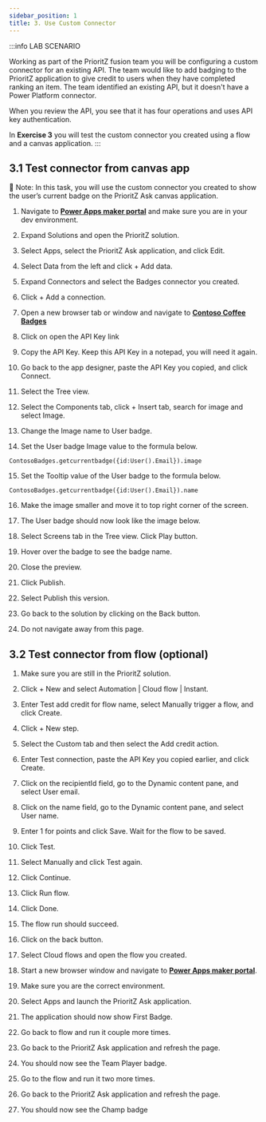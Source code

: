 ```yaml
---
sidebar_position: 1
title: 3. Use Custom Connector
---
```


:::info LAB SCENARIO

Working as part of the PrioritZ fusion team you will be configuring a custom connector for an existing API.  The team would like to add badging to the PrioritZ application to give credit to users when they have completed ranking an item.  The team identified an existing API, but it doesn't have a Power Platform connector.  

When you review the API, you see that it has four operations and uses API key authentication.


In **Exercise 3** you will test the custom connector you created using a flow and a canvas application.
:::

## 3.1 Test connector from canvas app

🤖 Note: In this task, you will use the custom connector you created to show the user’s current badge on the PrioritZ Ask canvas application.

1.	Navigate to [**Power Apps maker portal**](https://aka.ms/lowcode-february/makerportal) and make sure you are in your dev environment. 
2.	Expand Solutions and open the PrioritZ solution.
3.	Select Apps, select the PrioritZ Ask application, and click Edit.
4.	Select Data from the left and click + Add data.
5.	Expand Connectors and select the Badges connector you created.

6.	Click + Add a connection.
7.	Open a new browser tab or window and navigate to [**Contoso Coffee Badges**](https://aka.ms/lowcode-february/workshop/contoso) 
8.	Click on open the API Key link
9.	Copy the API Key. Keep this API Key in a notepad, you will need it again.
10.	Go back to the app designer, paste the API Key you copied, and click Connect.
11.	Select the Tree view.
12.	Select the Components tab, click + Insert tab, search for image and select Image.
13.	Change the Image name to User badge.
14.	Set the User badge Image value to the formula below.
```
ContosoBadges.getcurrentbadge({id:User().Email}).image
```
15.	Set the Tooltip value of the User badge to the formula below.
```
ContosoBadges.getcurrentbadge({id:User().Email}).name
```

16.	Make the image smaller and move it to top right corner of the screen.
17.	The User badge should now look like the image below. 
18.	Select Screens tab in the Tree view. Click Play button.
19.	Hover over the badge to see the badge name.


20.	Close the preview.
21.	Click Publish.
22.	Select Publish this version.
23.	Go back to the solution by clicking on the Back button.
24.	Do not navigate away from this page.

## 3.2 Test connector from flow (optional)
1.	Make sure you are still in the PrioritZ solution.
2.	Click + New and select Automation | Cloud flow | Instant.
3.	Enter Test add credit for flow name, select Manually trigger a flow, and click Create.
4.	Click + New step.
5.	Select the Custom tab and then select the Add credit action.
6.	Enter Test connection, paste the API Key you copied earlier, and click Create.
7.	Click on the recipientId field, go to the Dynamic content pane, and select User email.
8.	Click on the name field, go to the Dynamic content pane, and select User name.
9.	Enter 1 for points and click Save. Wait for the flow to be saved.

10.	Click Test.
11.	Select Manually and click Test again.
12.	Click Continue.
13.	Click Run flow.
14.	Click Done.
15.	The flow run should succeed.
16.	Click on the back button.

17.	Select Cloud flows and open the flow you created.


18.	Start a new browser window and navigate to [**Power Apps maker portal**](https://aka.ms/lowcode-february/makerportal).
19.	Make sure you are the correct environment.
20.	Select Apps and launch the PrioritZ Ask application.
21.	The application should now show First Badge.

22.	Go back to flow and run it couple more times.
23.	Go back to the PrioritZ Ask application and refresh the page.
24.	You should now see the Team Player badge.

25.	Go to the flow and run it two more times.
26.	Go back to the PrioritZ Ask application and refresh the page.
27.	You should now see the Champ badge
